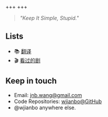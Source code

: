 +++
+++

> *"Keep It Simple, Stupid."*

## Lists

- 📚 [翻译](./lists/translations)
- 🎬 [看过的剧](./lists/series)

## Keep in touch

- Email: [jnb.wang@gmail.com](mailto:jnb.wang@gmail.com)
- Code Repositories: [wjianbo@GitHub](https://github.com/wjianbo)
- @wjianbo anywhere else.
